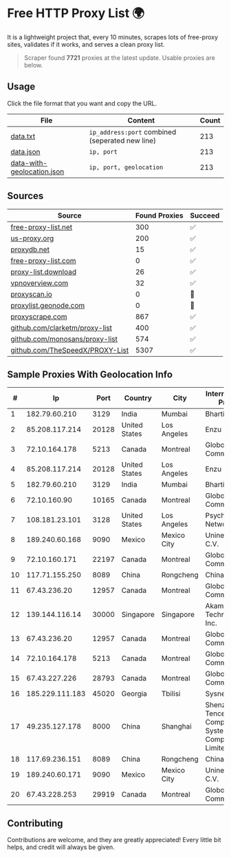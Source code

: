 
# Free HTTP Proxy List 🌍

It is a lightweight project that, every 10 minutes, scrapes lots of free-proxy sites, validates if it works, and serves a clean proxy list.


> Scraper found **7721** proxies at the latest update. Usable proxies are below.

## Usage

Click the file format that you want and copy the URL.


|File|Content|Count|
|----|-------|-----|
|[data.txt](https://raw.githubusercontent.com/themiralay/Proxy-List-World/master/data.txt)|`ip_address:port` combined (seperated new line)|213|
|[data.json](https://raw.githubusercontent.com/themiralay/Proxy-List-World/master/data.json)|`ip, port`|213|
|[data-with-geolocation.json](https://raw.githubusercontent.com/themiralay/Proxy-List-World/master/data-with-geolocation.json)|`ip, port, geolocation`|213|

## Sources

|Source|Found Proxies|Succeed|
|------|-------------|-------|
|[free-proxy-list.net](https://free-proxy-list.net)|300|✅|
|[us-proxy.org](https://www.us-proxy.org)|200|✅|
|[proxydb.net](http://proxydb.net)|15|✅|
|[free-proxy-list.com](https://free-proxy-list.com/?page=&port=&type%5B%5D=http&type%5B%5D=https&up_time=0&search=Search)|0|✅|
|[proxy-list.download](https://www.proxy-list.download/HTTP)|26|✅|
|[vpnoverview.com](https://vpnoverview.com/privacy/anonymous-browsing/free-proxy-servers)|32|✅|
|[proxyscan.io](https://www.proxyscan.io)|0|🚫|
|[proxylist.geonode.com](https://proxylist.geonode.com/api/proxy-list?limit=300&page=1&sort_by=lastChecked&sort_type=desc&protocols=http,https)|0|🚫|
|[proxyscrape.com](https://api.proxyscrape.com/v2/?request=displayproxies&protocol=http&timeout=10000&country=all&ssl=all&anonymity=all)|867|✅|
|[github.com/clarketm/proxy-list](https://raw.githubusercontent.com/clarketm/proxy-list/master/proxy-list-raw.txt)|400|✅|
|[github.com/monosans/proxy-list](https://raw.githubusercontent.com/monosans/proxy-list/main/proxies/http.txt)|574|✅|
|[github.com/TheSpeedX/PROXY-List](https://raw.githubusercontent.com/TheSpeedX/PROXY-List/master/http.txt)|5307|✅|


## Sample Proxies With Geolocation Info

|#|Ip|Port|Country|City|Internet Service Provider|
|-|--|----|-------|----|-------------------------|
|1|182.79.60.210|3129|India|Mumbai|Bharti Airtel|
|2|85.208.117.214|20128|United States|Los Angeles|Enzu Inc|
|3|72.10.164.178|5213|Canada|Montreal|GloboTech Communications|
|4|85.208.117.214|20128|United States|Los Angeles|Enzu Inc|
|5|182.79.60.210|3129|India|Mumbai|Bharti Airtel|
|6|72.10.160.90|10165|Canada|Montreal|GloboTech Communications|
|7|108.181.23.101|3128|United States|Los Angeles|Psychz Networks|
|8|189.240.60.168|9090|Mexico|Mexico City|Uninet S.A. de C.V.|
|9|72.10.160.171|22197|Canada|Montreal|GloboTech Communications|
|10|117.71.155.250|8089|China|Rongcheng|Chinanet|
|11|67.43.236.20|12957|Canada|Montreal|GloboTech Communications|
|12|139.144.116.14|30000|Singapore|Singapore|Akamai Technologies, Inc.|
|13|67.43.236.20|12957|Canada|Montreal|GloboTech Communications|
|14|72.10.164.178|5213|Canada|Montreal|GloboTech Communications|
|15|67.43.227.226|28793|Canada|Montreal|GloboTech Communications|
|16|185.229.111.183|45020|Georgia|Tbilisi|Sysnet LLC|
|17|49.235.127.178|8000|China|Shanghai|Shenzhen Tencent Computer Systems Company Limited|
|18|117.69.236.151|8089|China|Rongcheng|Chinanet|
|19|189.240.60.171|9090|Mexico|Mexico City|Uninet S.A. de C.V.|
|20|67.43.228.253|29919|Canada|Montreal|GloboTech Communications|



## Contributing

Contributions are welcome, and they are greatly appreciated! Every
little bit helps, and credit will always be given.

